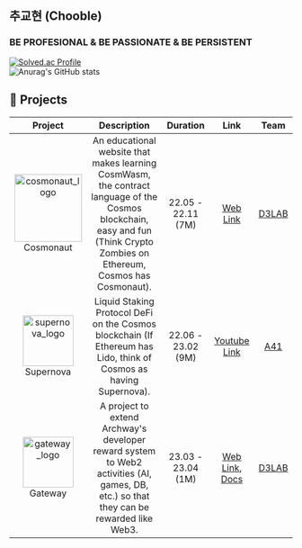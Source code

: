 ## 추교현 (Chooble)

### BE PROFESIONAL & BE PASSIONATE & BE PERSISTENT

[![Solved.ac Profile](http://mazassumnida.wtf/api/v2/generate_badge?boj=ckh0601)](https://solved.ac/ckh0601/)
<br/>
![Anurag's GitHub stats](https://github-readme-stats.vercel.app/api?username=scottXchoo&show_icons=true&theme=apprentice)

## 📂 Projects

|Project|Description|Duration|Link|Team|
| :---: | :---: | :---: | :---:| :---: |
|<img width="120" alt="cosmonaut_logo" src="https://user-images.githubusercontent.com/107841492/225515897-f22dcf3c-4ba1-42f6-b1e0-deb842a0d73b.png">Cosmonaut|An educational website that makes learning CosmWasm, the contract language of the Cosmos blockchain, easy and fun (Think Crypto Zombies on Ethereum, Cosmos has Cosmonaut).|22.05 - 22.11 (7M)|[Web Link](https://cosmonaut.cosmwasm.com/)|[D3LAB](http://d3lab.xyz/)|
|<img width="90" alt="supernova_logo" src="https://user-images.githubusercontent.com/107841492/225516446-306a33b1-79f8-4444-87ee-756aa0bc3fb7.png">Supernova|Liquid Staking Protocol DeFi on the Cosmos blockchain (If Ethereum has Lido, think of Cosmos as having Supernova).|22.06 - 23.02 (9M)|[Youtube Link](https://youtu.be/VG-m5jsV0Ck)|[A41](https://www.a41.io/)|
|<img width="90" alt="gateway_logo" src="https://user-images.githubusercontent.com/107841492/236654754-bf141423-ff8f-4fcb-a1ea-c6c685d8a97c.png">Gateway|A project to extend Archway's developer reward system to Web2 activities (AI, games, DB, etc.) so that they can be rewarded like Web3.|23.03 - 23.04 (1M)|[Web Link](https://gateway-frontend.vercel.app/), [Docs](https://d3lab-dao.github.io/gateway-docs/)|[D3LAB](http://d3lab.xyz/)|
